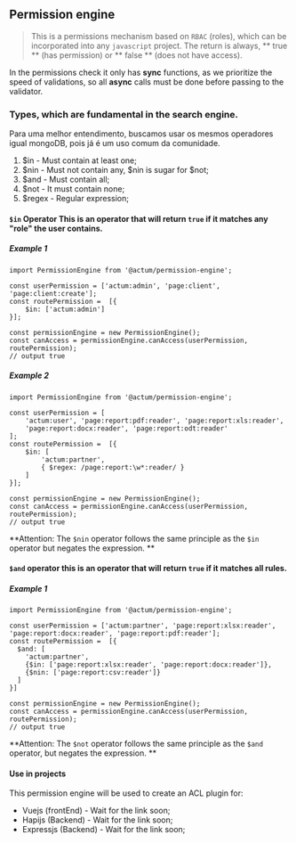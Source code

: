 ## Permission engine
> This is a permissions mechanism based on `RBAC` (roles), which can be incorporated into any `javascript` project. The return is always,
** true ** (has permission) or ** false ** (does not have access).

In the permissions check it only has **sync** functions, as we prioritize the speed of validations, so all **async** calls
must be done before passing to the validator.

### Types, which are fundamental in the search engine.
Para uma melhor entendimento, buscamos usar os mesmos operadores igual mongoDB, pois já é um uso comum da comunidade.

1. $in - Must contain at least one;
2. $nin - Must not contain any, $nin is sugar for $not;
3. $and - Must contain all;
4. $not - It must contain none;
5. $regex - Regular expression;

#### `$in` Operator This is an operator that will return `true` if it matches any "role" the user contains.

##### Example 1


    import PermissionEngine from '@actum/permission-engine';

    const userPermission = ['actum:admin', 'page:client', 'page:client:create'];
    const routePermission =  [{
        $in: ['actum:admin']
    }];

    const permissionEngine = new PermissionEngine();
    const canAccess = permissionEngine.canAccess(userPermission, routePermission);
    // output true

##### Example 2


    import PermissionEngine from '@actum/permission-engine';

    const userPermission = [
        'actum:user', 'page:report:pdf:reader', 'page:report:xls:reader',
        'page:report:docx:reader', 'page:report:odt:reader'
    ];
    const routePermission =  [{
        $in: [
            'actum:partner',
            { $regex: /page:report:\w*:reader/ }
        ]
    }];

    const permissionEngine = new PermissionEngine();
    const canAccess = permissionEngine.canAccess(userPermission, routePermission);
    // output true


**Attention: The `$nin` operator follows the same principle as the `$in` operator but negates the expression. ** 


#### `$and` operator this is an operator that will return `true` if it matches **all** rules.

##### Example 1


    import PermissionEngine from '@actum/permission-engine';

    const userPermission = ['actum:partner', 'page:report:xlsx:reader', 'page:report:docx:reader', 'page:report:pdf:reader'];
    const routePermission =  [{
      $and: [
        'actum:partner',
        {$in: ['page:report:xlsx:reader', 'page:report:docx:reader']},
        {$nin: ['page:report:csv:reader']}
      ]
    }]

    const permissionEngine = new PermissionEngine();
    const canAccess = permissionEngine.canAccess(userPermission, routePermission);
    // output true


**Attention: The `$not` operator follows the same principle as the `$and` operator, but negates the expression. **


#### Use in projects 

This permission engine will be used to create an ACL plugin for:

* Vuejs (frontEnd) - Wait for the link soon;
* Hapijs (Backend) - Wait for the link soon;
* Expressjs (Backend) - Wait for the link soon;